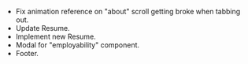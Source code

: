 - Fix animation reference on "about" scroll getting broke when tabbing out.
- Update Resume.
- Implement new Resume.
- Modal for "employability" component.
- Footer.
